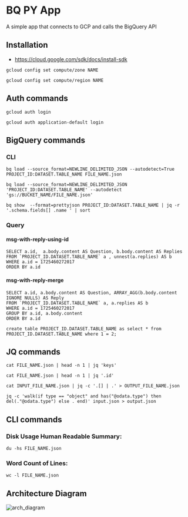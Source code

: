 # BQ PY App

A simple app that connects to GCP and calls the BigQuery API

## Installation
- https://cloud.google.com/sdk/docs/install-sdk
```
gcloud config set compute/zone NAME
```

```
gcloud config set compute/region NAME
```

## Auth commands

```
gcloud auth login
```

```
gcloud auth application-default login
```

## BigQuery commands

### CLI

```
bq load --source_format=NEWLINE_DELIMITED_JSON --autodetect=True PROJECT_ID:DATASET.TABLE_NAME FILE_NAME.json
```

```
bq load --source_format=NEWLINE_DELIMITED_JSON 'PROJECT_ID:DATASET.TABLE_NAME' --autodetect 'gs://BUCKET_NAME/FILE_NAME.json'
```

```
bq show  --format=prettyjson PROJECT_ID:DATASET.TABLE_NAME | jq -r '.schema.fields[] .name ' | sort
```

### Query

#### msg-with-reply-using-id

```
SELECT a.id,  a.body.content AS Question, b.body.content AS Replies
FROM `PROJECT_ID.DATASET.TABLE_NAME` a , unnest(a.replies) AS b
WHERE a.id = 1725460272017
ORDER BY a.id
```

#### msg-with-reply-merge

```
SELECT a.id, a.body.content AS Question, ARRAY_AGG(b.body.content IGNORE NULLS) AS Reply
FROM `PROJECT_ID.DATASET.TABLE_NAME` a, a.replies AS b
WHERE a.id = 1725460272017
GROUP BY a.id, a.body.content
ORDER BY a.id
```

```
create table PROJECT_ID.DATASET.TABLE_NAME as select * from PROJECT_ID.DATASET.TABLE_NAME where 1 = 2;
```

## JQ commands

```
cat FILE_NAME.json | head -n 1 | jq 'keys'
```

```
cat FILE_NAME.json | head -n 1 | jq '.id'
```

```
cat INPUT_FILE_NAME.json | jq -c '.[] | .' > OUTPUT_FILE_NAME.json
```

```
jq -c 'walk(if type == "object" and has("@odata.type") then del(."@odata.type") else . end)' input.json > output.json
```

## CLI commands

### Disk Usage Human Readable Summary:

```
du -hs FILE_NAME.json
```

### Word Count of Lines:

```
wc -l FILE_NAME.json
```

## Architecture Diagram
![arch_diagram](https://github.com/user-attachments/assets/4094919e-9e0f-40d8-a0fc-8c60c6038f1f)
